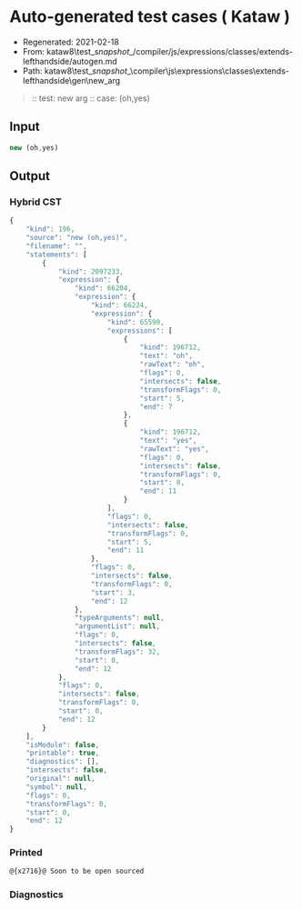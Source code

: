 # Auto-generated test cases ( Kataw )
- Regenerated: 2021-02-18
- From: kataw8\test\__snapshot__/compiler/js/expressions/classes/extends-lefthandside/autogen.md
- Path: kataw8\test\__snapshot__\compiler\js\expressions\classes\extends-lefthandside\gen\new_arg
> :: test: new arg
> :: case: (oh,yes)
## Input

`````js
new (oh,yes)
`````

## Output

### Hybrid CST


```javascript
{
    "kind": 196,
    "source": "new (oh,yes)",
    "filename": "",
    "statements": [
        {
            "kind": 2097233,
            "expression": {
                "kind": 66204,
                "expression": {
                    "kind": 66224,
                    "expression": {
                        "kind": 65590,
                        "expressions": [
                            {
                                "kind": 196712,
                                "text": "oh",
                                "rawText": "oh",
                                "flags": 0,
                                "intersects": false,
                                "transformFlags": 0,
                                "start": 5,
                                "end": 7
                            },
                            {
                                "kind": 196712,
                                "text": "yes",
                                "rawText": "yes",
                                "flags": 0,
                                "intersects": false,
                                "transformFlags": 0,
                                "start": 8,
                                "end": 11
                            }
                        ],
                        "flags": 0,
                        "intersects": false,
                        "transformFlags": 0,
                        "start": 5,
                        "end": 11
                    },
                    "flags": 0,
                    "intersects": false,
                    "transformFlags": 0,
                    "start": 3,
                    "end": 12
                },
                "typeArguments": null,
                "argumentList": null,
                "flags": 0,
                "intersects": false,
                "transformFlags": 32,
                "start": 0,
                "end": 12
            },
            "flags": 0,
            "intersects": false,
            "transformFlags": 0,
            "start": 0,
            "end": 12
        }
    ],
    "isModule": false,
    "printable": true,
    "diagnostics": [],
    "intersects": false,
    "original": null,
    "symbol": null,
    "flags": 0,
    "transformFlags": 0,
    "start": 0,
    "end": 12
}
```

  
### Printed


```javascript
@{x2716}@ Soon to be open sourced
```

  
### Diagnostics


```javascript

```

